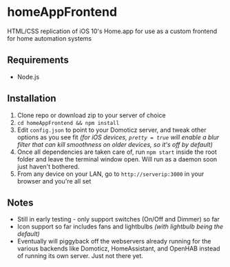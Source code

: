 # homeAppFrontend
HTML/CSS replication of iOS 10's Home.app for use as a custom frontend for home automation systems
## Requirements
- Node.js

## Installation
1. Clone repo or download zip to your server of choice
2. `cd homeAppFrontend && npm install`
3. Edit `config.json` to point to your Domoticz server, and tweak other options as you see fit *(for iOS devices, `pretty = true` will enable a blur filter that can kill smoothness on older devices, so it's off by default)*
4. Once all dependencies are taken care of, run `npm start` inside the root folder and leave the terminal window open. Will run as a daemon soon just haven't bothered.
5. From any device on your LAN, go to `http://serverip:3000` in your browser and you're all set

## Notes
- Still in early testing - only support switches (On/Off and Dimmer) so far
- Icon support so far includes fans and lightbulbs *(with lightbulb being the default)*
- Eventually will piggyback off the webservers already running for the various backends like Domoticz, HomeAssistant, and OpenHAB instead of running its own server. Just not there yet.
